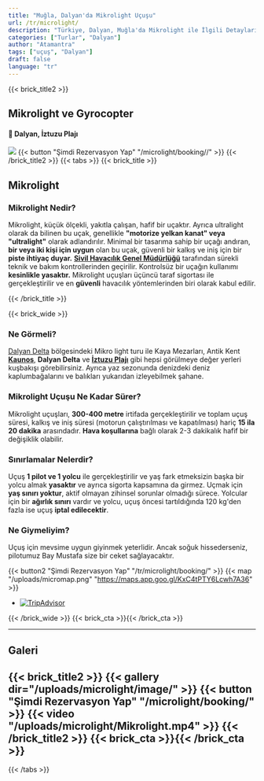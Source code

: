 ```yaml
---
title: "Muğla, Dalyan'da Mikrolight Uçuşu"
url: /tr/microlight/
description: "Türkiye, Dalyan, Muğla'da Mikrolight ile İlgili Detayları Öğrenin"
categories: ["Turlar", "Dalyan"]
author: "Atamantra"
tags: ["uçuş", "Dalyan"]
draft: false
language: "tr"
---
```


{{< brick_title2 >}}

## Mikrolight ve Gyrocopter
#### 📍 Dalyan, İztuzu Plajı


![](/uploads/microlight/pic06.jpg)
{{< button "Şimdi Rezervasyon Yap" "/microlight/booking//" >}}
{{< /brick_title2 >}}
{{< tabs >}}
{{< brick_title >}}
## Mikrolight

### Mikrolight Nedir?
Mikrolight, küçük ölçekli, yakıtla çalışan, hafif bir uçaktır. Ayrıca ultralight olarak da bilinen bu uçak, genellikle **"motorize yelkan kanat" veya "ultralight"** olarak adlandırılır. Minimal bir tasarıma sahip bir uçağı andıran, **bir veya iki kişi için uygun** olan bu uçak, güvenli bir kalkış ve iniş için bir **piste ihtiyaç duyar.** [**Sivil Havacılık Genel Müdürlüğü**](https://web.shgm.gov.tr/tr) tarafından sürekli teknik ve bakım kontrollerinden geçirilir. Kontrolsüz bir uçağın kullanımı **kesinlikle yasaktır.** Mikrolight uçuşları üçüncü taraf sigortası ile gerçekleştirilir ve en **güvenli** havacılık yöntemlerinden biri olarak kabul edilir.

{{< /brick_title >}}

{{< brick_wide >}}

### Ne Görmeli?
[Dalyan Delta](dalyan) bölgesindeki Mikro light turu ile Kaya Mezarları, Antik Kent [**Kaunos**](/posts/kaunos/), **Dalyan Delta** ve [**İztuzu Plajı**](/posts/iztuzu/) gibi hepsi görülmeye değer yerleri kuşbakışı görebilirsiniz. Ayrıca yaz sezonunda denizdeki deniz kaplumbağalarını ve balıkları yukarıdan izleyebilmek şahane.
### Mikrolight Uçuşu Ne Kadar Sürer?
Mikrolight uçuşları, **300-400 metre** irtifada gerçekleştirilir ve toplam uçuş süresi, kalkış ve iniş süresi (motorun çalıştırılması ve kapatılması) hariç **15 ila 20 dakika** arasındadır. **Hava koşullarına** bağlı olarak 2-3 dakikalık hafif bir değişiklik olabilir.
### Sınırlamalar Nelerdir?
Uçuş **1 pilot ve 1 yolcu** ile gerçekleştirilir ve yaş fark etmeksizin başka bir yolcu almak **yasaktır** ve ayrıca sigorta kapsamına da girmez. Uçmak için **yaş sınırı yoktur**, aktif olmayan zihinsel sorunlar olmadığı sürece. Yolcular için bir **ağırlık sınırı** vardır ve yolcu, uçuş öncesi tartıldığında 120 kg'den fazla ise uçuş **iptal edilecektir**.
### Ne Giymeliyim?
Uçuş için mevsime uygun giyinmek yeterlidir. Ancak soğuk hissederseniz, pilotumuz Bay Mustafa size bir ceket sağlayacaktır.

{{< button2 "Şimdi Rezervasyon Yap" "/tr/microlight/booking/" >}}
{{< map "/uploads/micromap.png" "https://maps.app.goo.gl/KxC4tPTY6Lcwh7A36" >}}



<div id="TA_cdswritereviewlgvi291" class="TA_cdswritereviewlgvi">
<ul id="Z8jp6Sn6" class="TA_links glItXIgcHm1M">
<li id="LOlkeiZQDOFV" class="NSfGPUEd">
<a target="_blank" href="https://www.tripadvisor.com/"><img src="https://static.tacdn.com/img2/brand_refresh/Tripadvisor_lockup_horizontal_secondary_registered.svg" alt="TripAdvisor"/></a>
</li>
</ul>
</div>
<script async src="https://www.jscache.com/wejs?wtype=cdswritereviewlgvi&amp;uniq=291&amp;locationId=27509326&amp;lang=en_US&amp;lang=en_US&amp;display_version=2" data-loadtrk onload="this.loadtrk=true"></script>
{{< /brick_wide >}}
{{< brick_cta >}}{{< /brick_cta >}}

---
## Galeri 
{{< brick_title2 >}}
{{< gallery dir="/uploads/microlight/image/" >}}
{{< button "Şimdi Rezervasyon Yap" "/microlight/booking/" >}}
{{< video "/uploads/microlight/Mikrolight.mp4" >}}
{{< /brick_title2 >}}
{{< brick_cta >}}{{< /brick_cta >}}
---
{{< /tabs >}}
